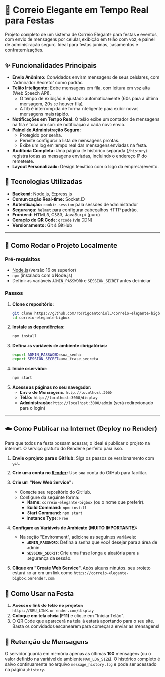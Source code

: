 # 💌 Correio Elegante em Tempo Real para Festas

Projeto completo de um sistema de Correio Elegante para festas e eventos, com envio de mensagens por celular, exibição em telão com voz, e painel de administração seguro. Ideal para festas juninas, casamentos e confraternizações.


## ✨ Funcionalidades Principais

- **Envio Anônimo:** Convidados enviam mensagens de seus celulares, com "Admirador Secreto" como padrão.
- **Telão Inteligente:** Exibe mensagens em fila, com leitura em voz alta (Web Speech API).
  - O tempo de exibição é ajustado automaticamente (60s para a última mensagem, 20s se houver fila).
  - A fila é interrompida de forma inteligente para exibir novas mensagens mais rápido.
- **Notificações em Tempo Real:** O telão exibe um contador de mensagens na fila e toca um som de notificação a cada novo envio.
- **Painel de Administração Seguro:**
  - Protegido por senha.
  - Permite configurar a lista de mensagens prontas.
  - Exibe um log em tempo real das mensagens enviadas na festa.
- **Auditoria Completa:** Uma página de histórico separada (`/history`) registra todas as mensagens enviadas, incluindo o endereço IP do remetente.
- **Layout Personalizado:** Design temático com o logo da empresa/evento.

## 🚀 Tecnologias Utilizadas

- **Backend:** Node.js, Express.js
- **Comunicação Real-time:** Socket.IO
- **Autenticação:** `cookie-session` para sessões de administrador.
- **Segurança:** `helmet` para configurar cabeçalhos HTTP padrão.
- **Frontend:** HTML5, CSS3, JavaScript (puro)
- **Geração de QR Code:** `qrcode` (via CDN)
- **Versionamento:** Git & GitHub

---

## 🏁 Como Rodar o Projeto Localmente

### Pré-requisitos
- [Node.js](https://nodejs.org/) (versão 16 ou superior)
- `npm` (instalado com o Node.js)
- Definir as variáveis `ADMIN_PASSWORD` e `SESSION_SECRET` antes de iniciar

### Passos
1. **Clone o repositório:**
   ```bash
   git clone https://github.com/rodrigoantonioli/correio-elegante-bigbox.git
   cd correio-elegante-bigbox
   ```
2. **Instale as dependências:**
   ```bash
   npm install
   ```
3. **Defina as variáveis de ambiente obrigatórias:**
   ```bash
   export ADMIN_PASSWORD=sua_senha
   export SESSION_SECRET=uma_frase_secreta
   ```
4. **Inicie o servidor:**
   ```bash
   npm start
   ```
5. **Acesse as páginas no seu navegador:**
   - **Envio de Mensagens:** `http://localhost:3000`
   - **Telão:** `http://localhost:3000/display`
   - **Administração:** `http://localhost:3000/admin` (será redirecionado para o login)

---

## ☁️ Como Publicar na Internet (Deploy no Render)

Para que todos na festa possam acessar, o ideal é publicar o projeto na internet. O serviço gratuito do Render é perfeito para isso.

1. **Envie o projeto para o GitHub:** Siga os passos de versionamento com `git`.

2. **Crie uma conta no [Render](https://render.com):** Use sua conta do GitHub para facilitar.

3. **Crie um "New Web Service":**
   - Conecte seu repositório do GitHub.
   - Configure da seguinte forma:
     - **Name:** `correio-elegante-bigbox` (ou o nome que preferir).
     - **Build Command:** `npm install`
     - **Start Command:** `npm start`
     - **Instance Type:** `Free`

4. **Configure as Variáveis de Ambiente (MUITO IMPORTANTE):**
   - Na seção "Environment", adicione as seguintes variáveis:
     - **`ADMIN_PASSWORD`**: Defina a senha que você desejar para a área de admin.
     - **`SESSION_SECRET`**: Crie uma frase longa e aleatória para a segurança da sessão.

5. **Clique em "Create Web Service".** Após alguns minutos, seu projeto estará no ar em um link como `https://correio-elegante-bigbox.onrender.com`.

## 🎉 Como Usar na Festa

1. **Acesse o link do telão no projetor:** `https://SEU_LINK.onrender.com/display`
2. **Coloque em tela cheia (F11)** e clique em "Iniciar Telão".
3. O QR Code que aparecerá na tela já estará apontando para o seu site. Basta os convidados escanearem para começar a enviar as mensagens!

## 📜 Retenção de Mensagens

O servidor guarda em memória apenas as últimas **100** mensagens (ou o valor definido na variável de ambiente `MAX_LOG_SIZE`).
O histórico completo é salvo continuamente no arquivo `message_history.log` e pode ser acessado na página `/history`.
